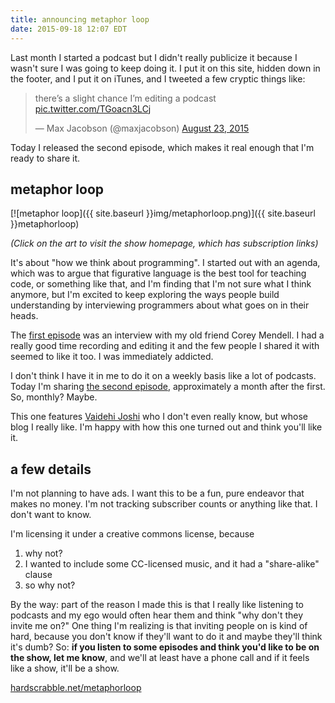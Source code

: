 ```yaml
---
title: announcing metaphor loop
date: 2015-09-18 12:07 EDT
---
```


Last month I started a podcast but I didn't really publicize it because I wasn't
sure I was going to keep doing it. I put it on this site, hidden down in the
footer, and I put it on iTunes, and I tweeted a few cryptic things like:

<blockquote class="twitter-tweet" lang="en">
  <p lang="en" dir="ltr">
    there’s a slight chance I’m editing a podcast
    <a href="http://t.co/TGoacn3LCj">pic.twitter.com/TGoacn3LCj</a>
  </p>
  &mdash; Max Jacobson (@maxjacobson)
  <a href="https://twitter.com/maxjacobson/status/635488531251601409">
    August 23, 2015
  </a>
</blockquote>

Today I released the second episode, which makes it real enough that I'm ready
to share it.

## metaphor loop

[![metaphor loop]({{ site.baseurl }}img/metaphorloop.png)]({{ site.baseurl }}metaphorloop)

*(Click on the art to visit the show homepage, which has subscription links)*

It's about "how we think about programming". I started out with an agenda,
which was to argue that figurative language is the best tool for teaching code,
or something like that, and I'm finding that I'm not sure what I think anymore,
but I'm excited to keep exploring the ways people build understanding by
interviewing programmers about what goes on in their heads.

The [first episode][first] was an interview with my old friend Corey Mendell. I
had a really good time recording and editing it and the few people I shared it
with seemed to like it too. I was immediately addicted.

[first]: /metaphorloop/1

I don't think I have it in me to do it on a weekly basis like a lot of podcasts.
Today I'm sharing [the second episode][second], approximately a month after the
first. So, monthly? Maybe.

[second]: /metaphorloop/2

This one features [Vaidehi Joshi](http://vaidehijoshi.github.io/) who I don't
even really know, but whose blog I really like. I'm happy with how this one
turned out and think you'll like it.

## a few details

I'm not planning to have ads. I want this to be a fun, pure endeavor that makes
no money. I'm not tracking subscriber counts or anything like that. I don't
want to know.

I'm licensing it under a creative commons license, because

1. why not?
1. I wanted to include some CC-licensed music, and it had a "share-alike" clause
1. so why not?

By the way: part of the reason I made this is that I really like listening to
podcasts and my ego would often hear them and think "why don't they invite me
on?" One thing I'm realizing is that inviting people on is kind of hard,
because you don't know if they'll want to do it and maybe they'll think it's
dumb? So: **if you listen to some episodes and think you'd like to be on the
show, let me know**, and we'll at least have a phone call and if it feels like
a show, it'll be a show.

[hardscrabble.net/metaphorloop](http://hardscrabble.net/metaphorloop)
